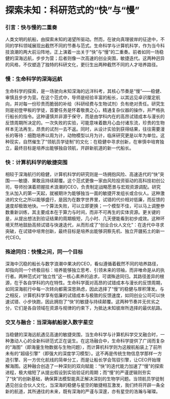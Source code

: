 # 探索未知：科研范式的“快”与“慢”

### 引言：快与慢的二重奏

人类文明的航船，由探索未知的渴望所驱动。然而，在驶向真理彼岸的征途中，不同的学科领域展现出截然不同的节奏与范式。生命科学与计算机科学，作为当今科技浪潮的两大前沿阵地，正上演着一出关于“快”与“慢”的二重奏。前者如同一场稳健的深海远航，步步为营；后者则像一次高速的创业突围，敏捷迭代。这两种迥异的风格，不仅塑造了独特的科研文化，更衍生出两种截然不同的人才培养路径。

### 慢：生命科学的深海远航

生命科学的探索，是一场驶向未知深海的远洋科考，其核心节奏是“慢”——稳健、审慎且步步为营。在这个范式中，导师是经验丰富的船长，以其远见卓识厘定航向，并对每一份珍贵而脆弱的补给（科研经费与生物试剂）负有绝对责任。研究生则是初登甲板的学徒，首要任务是怀着敬畏之心，精通复杂仪器的操作，并严格执行船长的指令。这种谨慎并非源于保守，而是由学科内在的高昂试错成本与漫长的反馈周期所决定的。一次失败的实验，可能意味着数月心血付诸东流，珍贵的生物样本无法再生，昂贵的试剂一去不返。同时，从设计实验到获得结果，往往需要漫长的等待：细胞培养以周为计，动物模型以月为计，临床研究更是以年为单位。这种现实，自然催生了“领航员学徒制”的文化：在稳健中寻求创新，在审慎中培育独立，最终目标是培养出能够独自领航，开辟新航道的新一代船长。

### 快：计算机科学的敏捷突围

相较于深海航行的稳健，计算机科学的研究则是一场拥抱风险、高速迭代的“快”突围——敏捷、果敢且持续颠覆。这个范式更像一家由风险投资驱动的高科技初创公司，导师扮演着把握技术浪潮的CEO，负责制定战略愿景与宏观资源调配。研究生从加入的第一天起，就被期许为能够独当一面的敏捷开发组长或合伙人。这种激进的文化之所以能够盛行，是因为在数字世界里，试错的代价相对低廉，而反馈的速度却极致地快。一个算法失败，可以立即更换；一个模型不佳，可以马上调整参数重新训练，其主要成本在于算力与时间，而非不可再生的实体资源。更关键的是，从提出想法到验证结果的周期极短，几小时、几天便能看到初步成效。这种环境天然地鼓励高频试错与快速迭代，从而形成了“创业合伙人文化”：在迭代中寻求突破，在试错中培育创新，最终目标是培养出能够洞察先机、独立开疆拓土的新一代CEO。

### 殊途同归：快慢之间，同一个目标

深海中沉稳的船长与数字浪潮中果决的CEO，看似遵循着截然不同的培养路径，却指向同一个终极目标：培养能够独立思考、引领未来的领袖，而非唯命是从的执行者。两种范式对“独立性”这一核心素养的追求，可谓殊途同归。其路径差异的根源，在于各自学科的内在特性。生命科学面对高昂的试错成本与漫长的反馈周期，如同深海航行中每一次转向都需深思熟虑，因此选择了“慢”的稳健与厚积薄发。与之相反，计算机科学享有低廉的试错成本与极致的反馈速度，如同创业公司可以快速试错、小步快跑，因此拥抱了“快”的敏捷与持续颠覆。这两种节奏并无优劣之分，它们是各自领域在资源与规律的约束下，为抵达未知彼岸所选择的最优航路。

### 交叉与融合：当深海航船驶入数字星空

当稳健的深海远航遇见高速的敏捷突围，当生命科学与计算机科学交叉融合时，一种激动人心的全新科研范式正在诞生。在这场融合中，生命科学提供了广阔而复杂的“海图”（即海量生物数据与生物问题），而计算机科学则为这艘航船装上了前所未有的“超级引擎”（即强大的深度学习模型）。这不再是传统生物信息学那样一方造引擎、另一方优化航线的简单分工，而是让船长学会驾驭引擎，让CEO开始理解海图。这种融合创造了一种深刻的双向赋能：“快”的迭代能力加速了“慢”的探索进程，极大缩短了从提出假设到实验验证的周期；而“慢”的严谨逻辑则夯实了“快”的创新基础，确保算法模型能真正解决深刻的生物学问题。当领航员学徒制遇见创业合伙人文化，当深海的稳健与星空的敏捷相互激发，我们终将开辟一条全新的航道，其所通往的未来，既有深海的严谨与深邃，亦有星空的浩瀚与璀璨。
